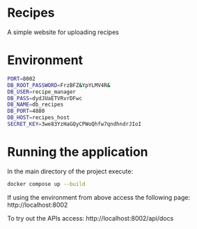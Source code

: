 # Recipes


A simple website for uploading recipes


# Environment

```bash
PORT=8002
DB_ROOT_PASSWORD=FrzBFZ&YpYLMV4R&
DB_USER=recipe_manager
DB_PASS=dydJUaETVRvrDFwc
DB_NAME=db_recipes
DB_PORT=4880
DB_HOST=recipes_host
SECRET_KEY=3we83YzHaGQyCPWoQhfw7qndhndrJIoI
```

# Running the application

In the main directory of the project execute:
```bash
docker compose up --build 
```

If using the environment from above access the following page:
http://localhost:8002


To try out the APIs access:
http://localhost:8002/api/docs
